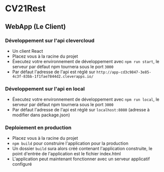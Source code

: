 # CV21Rest

## WebApp (Le Client)

### Développement sur l'api clevercloud

- Un client React
- Placez vous à la racine du projet
- Éxecutez votre environnement de développement avec `npm run start`, le serveur par défaut npm tournera sous le port `3000`
- Par défaut l'adresse de l'api est réglé sur `http://app-cd3c9847-3e85-4c3f-83bb-1f1fae7844d2.cleverapps.io/`

### Développement sur l'api en local
- Éxecutez votre environnement de développement avec `npm run local`, le serveur par défaut npm tournera sous le port `3000`
- Par défaut l'adresse de l'api est réglé sur `localhost:8080` (adresse à modifier dans package.json)

### Deploiement en production

- Placez vous à la racine du projet
- `npm build` pour construire l'application pour la production
- Un dossier `build` sura alors créé contenant l'application construite, le point d'entrée de l'application est le fichier index.html
- L'application peut maintenant fonctionner avec un serveur applicatif configuré
